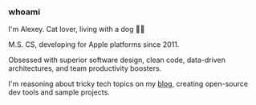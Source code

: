 ### whoami

I'm Alexey. Cat lover, living with a dog 🤦‍♂️

M.S. CS, developing for Apple platforms since 2011.

Obsessed with superior software design, clean code, data-driven architectures, and team productivity boosters.

I'm reasoning about tricky tech topics on my [blog][website], creating open-source dev tools and sample projects.

[website]: https://nalexn.github.io/

